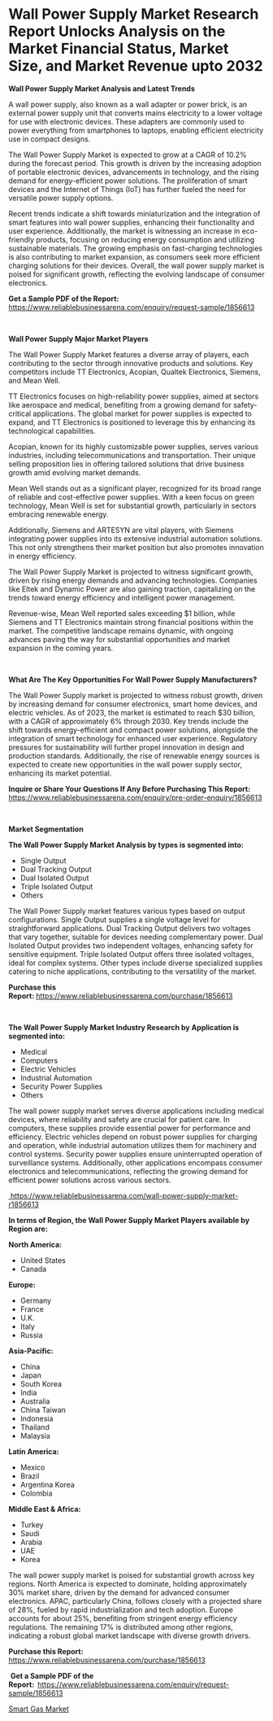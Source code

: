 <p><h1>Wall Power Supply Market Research Report Unlocks Analysis on the Market Financial Status, Market Size, and Market Revenue upto 2032</h1></p><p><strong>Wall Power Supply Market Analysis and Latest Trends</strong></p>
<p><p>A wall power supply, also known as a wall adapter or power brick, is an external power supply unit that converts mains electricity to a lower voltage for use with electronic devices. These adapters are commonly used to power everything from smartphones to laptops, enabling efficient electricity use in compact designs. </p><p>The Wall Power Supply Market is expected to grow at a CAGR of 10.2% during the forecast period. This growth is driven by the increasing adoption of portable electronic devices, advancements in technology, and the rising demand for energy-efficient power solutions. The proliferation of smart devices and the Internet of Things (IoT) has further fueled the need for versatile power supply options. </p><p>Recent trends indicate a shift towards miniaturization and the integration of smart features into wall power supplies, enhancing their functionality and user experience. Additionally, the market is witnessing an increase in eco-friendly products, focusing on reducing energy consumption and utilizing sustainable materials. The growing emphasis on fast-charging technologies is also contributing to market expansion, as consumers seek more efficient charging solutions for their devices. Overall, the wall power supply market is poised for significant growth, reflecting the evolving landscape of consumer electronics.</p></p>
<p><strong>Get a Sample PDF of the Report:&nbsp;</strong> <a href="https://www.reliablebusinessarena.com/enquiry/request-sample/1856613?utm_campaign=1905&utm_medium=2&utm_source=Github&utm_content=ia&utm_term=13022025&utm_id=wall-power-supply">https://www.reliablebusinessarena.com/enquiry/request-sample/1856613</a></p>
<p>&nbsp;</p>
<p><strong>Wall Power Supply Major Market Players</strong></p>
<p><p>The Wall Power Supply Market features a diverse array of players, each contributing to the sector through innovative products and solutions. Key competitors include TT Electronics, Acopian, Qualtek Electronics, Siemens, and Mean Well. </p><p>TT Electronics focuses on high-reliability power supplies, aimed at sectors like aerospace and medical, benefiting from a growing demand for safety-critical applications. The global market for power supplies is expected to expand, and TT Electronics is positioned to leverage this by enhancing its technological capabilities.</p><p>Acopian, known for its highly customizable power supplies, serves various industries, including telecommunications and transportation. Their unique selling proposition lies in offering tailored solutions that drive business growth amid evolving market demands. </p><p>Mean Well stands out as a significant player, recognized for its broad range of reliable and cost-effective power supplies. With a keen focus on green technology, Mean Well is set for substantial growth, particularly in sectors embracing renewable energy.</p><p>Additionally, Siemens and ARTESYN are vital players, with Siemens integrating power supplies into its extensive industrial automation solutions. This not only strengthens their market position but also promotes innovation in energy efficiency.</p><p>The Wall Power Supply Market is projected to witness significant growth, driven by rising energy demands and advancing technologies. Companies like Eltek and Dynamic Power are also gaining traction, capitalizing on the trends toward energy efficiency and intelligent power management.</p><p>Revenue-wise, Mean Well reported sales exceeding $1 billion, while Siemens and TT Electronics maintain strong financial positions within the market. The competitive landscape remains dynamic, with ongoing advances paving the way for substantial opportunities and market expansion in the coming years.</p></p>
<p>&nbsp;</p>
<p><strong>What Are The Key Opportunities For Wall Power Supply Manufacturers?</strong></p>
<p><p>The Wall Power Supply market is projected to witness robust growth, driven by increasing demand for consumer electronics, smart home devices, and electric vehicles. As of 2023, the market is estimated to reach $30 billion, with a CAGR of approximately 6% through 2030. Key trends include the shift towards energy-efficient and compact power solutions, alongside the integration of smart technology for enhanced user experience. Regulatory pressures for sustainability will further propel innovation in design and production standards. Additionally, the rise of renewable energy sources is expected to create new opportunities in the wall power supply sector, enhancing its market potential.</p></p>
<p><strong>Inquire or Share Your Questions If Any Before Purchasing This Report:</strong> <a href="https://www.reliablebusinessarena.com/enquiry/pre-order-enquiry/1856613?utm_campaign=1905&utm_medium=2&utm_source=Github&utm_content=ia&utm_term=13022025&utm_id=wall-power-supply">https://www.reliablebusinessarena.com/enquiry/pre-order-enquiry/1856613</a></p>
<p>&nbsp;</p>
<p><strong>Market Segmentation</strong></p>
<p><strong>The Wall Power Supply Market Analysis by types is segmented into:</strong></p>
<p><ul><li>Single Output</li><li>Dual Tracking Output</li><li>Dual Isolated Output</li><li>Triple Isolated Output</li><li>Others</li></ul></p>
<p><p>The Wall Power Supply market features various types based on output configurations. Single Output supplies a single voltage level for straightforward applications. Dual Tracking Output delivers two voltages that vary together, suitable for devices needing complementary power. Dual Isolated Output provides two independent voltages, enhancing safety for sensitive equipment. Triple Isolated Output offers three isolated voltages, ideal for complex systems. Other types include diverse specialized supplies catering to niche applications, contributing to the versatility of the market.</p></p>
<p><strong>Purchase this Report:&nbsp;</strong><a href="https://www.reliablebusinessarena.com/purchase/1856613?utm_campaign=1905&utm_medium=2&utm_source=Github&utm_content=ia&utm_term=13022025&utm_id=wall-power-supply">https://www.reliablebusinessarena.com/purchase/1856613</a></p>
<p>&nbsp;</p>
<p><strong>The Wall Power Supply Market Industry Research by Application is segmented into:</strong></p>
<p><ul><li>Medical</li><li>Computers</li><li>Electric Vehicles</li><li>Industrial Automation</li><li>Security Power Supplies</li><li>Others</li></ul></p>
<p><p>The wall power supply market serves diverse applications including medical devices, where reliability and safety are crucial for patient care. In computers, these supplies provide essential power for performance and efficiency. Electric vehicles depend on robust power supplies for charging and operation, while industrial automation utilizes them for machinery and control systems. Security power supplies ensure uninterrupted operation of surveillance systems. Additionally, other applications encompass consumer electronics and telecommunications, reflecting the growing demand for efficient power solutions across various sectors.</p></p>
<p><a href="https://www.reliablebusinessarena.com/wall-power-supply-market-r1856613?utm_campaign=1905&utm_medium=2&utm_source=Github&utm_content=ia&utm_term=13022025&utm_id=wall-power-supply">&nbsp;https://www.reliablebusinessarena.com/wall-power-supply-market-r1856613</a></p>
<p><strong>In terms of Region, the Wall Power Supply Market Players available by Region are:</strong></p>
<p>
    <p> <strong> North America: </strong>
        <ul>
            <li>United States</li>
            <li>Canada</li>
        </ul>
        </p> 
    <p> <strong> Europe: </strong>
        <ul>
            <li>Germany</li>
            <li>France</li>
            <li>U.K.</li>
            <li>Italy</li>
            <li>Russia</li>
        </ul>
        </p> 
    <p> <strong> Asia-Pacific: </strong>
        <ul>
            <li>China</li>
            <li>Japan</li>
            <li>South Korea</li>
            <li>India</li>
            <li>Australia</li>
            <li>China Taiwan</li>
            <li>Indonesia</li>
            <li>Thailand</li>
            <li>Malaysia</li>
        </ul>
        </p> 
    <p> <strong> Latin America: </strong>
        <ul>
            <li>Mexico</li>
            <li>Brazil</li>
            <li>Argentina Korea</li>
            <li>Colombia</li>
        </ul>
        </p> 
    <p> <strong> Middle East & Africa: </strong>
        <ul>
            <li>Turkey</li>
            <li>Saudi</li>
            <li>Arabia</li>
            <li>UAE</li>
            <li>Korea</li>
        </ul>
    </p>
    </p>
<p><p>The wall power supply market is poised for substantial growth across key regions. North America is expected to dominate, holding approximately 30% market share, driven by the demand for advanced consumer electronics. APAC, particularly China, follows closely with a projected share of 28%, fueled by rapid industrialization and tech adoption. Europe accounts for about 25%, benefiting from stringent energy efficiency regulations. The remaining 17% is distributed among other regions, indicating a robust global market landscape with diverse growth drivers.</p></p>
<p><strong>Purchase this Report: </strong><a href="https://www.reliablebusinessarena.com/purchase/1856613?utm_campaign=1905&utm_medium=2&utm_source=Github&utm_content=ia&utm_term=13022025&utm_id=wall-power-supply">https://www.reliablebusinessarena.com/purchase/1856613</a></p>
<p>&nbsp;<strong>Get a Sample PDF of the Report:&nbsp;&nbsp;</strong><a href="https://www.reliablebusinessarena.com/enquiry/request-sample/1856613?utm_campaign=1905&utm_medium=2&utm_source=Github&utm_content=ia&utm_term=13022025&utm_id=wall-power-supply">https://www.reliablebusinessarena.com/enquiry/request-sample/1856613</a></p>
<p><strong></strong></p>
<p><p><a href="https://github.com/guneycigdem35/Market-Research-Report-List-5/blob/main/smart-gas-market.md?utm_campaign=1905&utm_medium=2&utm_source=Github&utm_content=ia&utm_term=13022025&utm_id=wall-power-supply">Smart Gas Market</a></p></p>